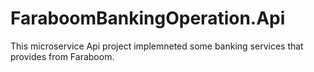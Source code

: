 # FaraboomBankingOperation.Api

 This microservice Api project implemneted some banking services that provides from Faraboom.
